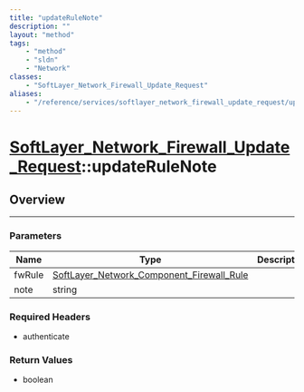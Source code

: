 ```yaml
---
title: "updateRuleNote"
description: ""
layout: "method"
tags:
    - "method"
    - "sldn"
    - "Network"
classes:
    - "SoftLayer_Network_Firewall_Update_Request"
aliases:
    - "/reference/services/softlayer_network_firewall_update_request/updateRuleNote"
---
```

# [SoftLayer_Network_Firewall_Update_Request](/reference/services/SoftLayer_Network_Firewall_Update_Request)::updateRuleNote




## Overview 


-----

### Parameters 
|Name | Type | Description |
| --- | --- | --- |
|fwRule| <a href='/reference/datatypes/SoftLayer_Network_Component_Firewall_Rule'>SoftLayer_Network_Component_Firewall_Rule </a>| |
|note| string| |


### Required Headers
* authenticate


### Return Values
* boolean




